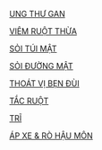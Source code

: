 [UNG THƯ GAN](./UNG%20TH%C6%AF%20GAN.md)  
[VIÊM RUỘT THỪA](./W4-Vi%C3%AAm%20ru%E1%BB%99t%20th%E1%BB%ABa,%20th%E1%BB%A7ng%20d%E1%BA%A1%20d%C3%A0y,%20t%E1%BA%AFc%20ru%E1%BB%99t/VI%C3%8AM%20RU%E1%BB%98T%20TH%E1%BB%AAA.md)  
[SỎI TÚI MẬT](./W3-S%E1%BB%8Fi%20%C4%91%C6%B0%E1%BB%9Dng%20m%E1%BA%ADt,%20t%C3%BAi%20m%E1%BA%ADt,%20tho%C3%A1t%20v%E1%BB%8B/S%E1%BB%8EI%20T%C3%9AI%20M%E1%BA%ACT.md)  
[SỎI ĐƯỜNG MẬT](./W3-S%E1%BB%8Fi%20%C4%91%C6%B0%E1%BB%9Dng%20m%E1%BA%ADt,%20t%C3%BAi%20m%E1%BA%ADt,%20tho%C3%A1t%20v%E1%BB%8B/S%E1%BB%8EI%20%C4%90%C6%AF%E1%BB%9CNG%20M%E1%BA%ACT.md)  
[THOÁT VỊ BẸN ĐÙI](./W3-S%E1%BB%8Fi%20%C4%91%C6%B0%E1%BB%9Dng%20m%E1%BA%ADt,%20t%C3%BAi%20m%E1%BA%ADt,%20tho%C3%A1t%20v%E1%BB%8B/THO%C3%81T%20V%E1%BB%8A%20B%E1%BA%B8N%20%C4%90%C3%99I.md)  
[TẮC RUỘT](./T%E1%BA%AEC%20RU%E1%BB%98T.md)  
[TRĨ](./W1-Tr%C4%A9,%20%C3%A1p%20xe%20HM,%20r%C3%B2%20HM/TR%C4%A8.md)  
[ÁP XE & RÒ HẬU MÔN](./W1-Tr%C4%A9,%20%C3%A1p%20xe%20HM,%20r%C3%B2%20HM/%C3%81P%20XE%20&%20R%C3%92%20H%E1%BA%ACU%20M%C3%94N.md)